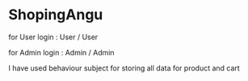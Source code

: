 # ShopingAngu

for User login   : User / User

for Admin login  : Admin / Admin


I have used behaviour subject for storing all data for product and cart 


